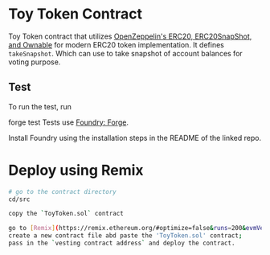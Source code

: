 # Toy Token Contract

Toy Token contract that utilizes [OpenZeppelin's ERC20, ERC20SnapShot, and Ownable](https://docs.openzeppelin.com/contracts/2.x/api/token/erc20) for modern ERC20 token implementation. It defines `takeSnapshot`. Which can use to take snapshot of account balances for voting purpose.

## Test
To run the test, run

forge test
Tests use [Foundry: Forge](https://github.com/gakonst/foundry).

Install Foundry using the installation steps in the README of the linked repo.

# Deploy using Remix

```bash
# go to the contract directory
cd/src

copy the `ToyToken.sol` contract

go to [Remix](https://remix.ethereum.org/#optimize=false&runs=200&evmVersion=null&version=soljson-v0.8.7+commit.e28d00a7.js)
create a new contract file abd paste the 'ToyToken.sol' contract;
pass in the `vesting contract address` and deploy the contract.
```